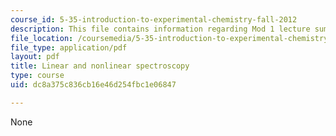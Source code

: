 ```yaml
---
course_id: 5-35-introduction-to-experimental-chemistry-fall-2012
description: This file contains information regarding Mod 1 lecture summary 3.
file_location: /coursemedia/5-35-introduction-to-experimental-chemistry-fall-2012/dc8a375c836cb16e46d254fbc1e06847_MIT5_35F12_Module_1LS3.pdf
file_type: application/pdf
layout: pdf
title: Linear and nonlinear spectroscopy
type: course
uid: dc8a375c836cb16e46d254fbc1e06847

---
```

None